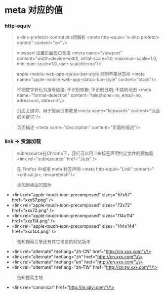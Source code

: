 # meta 对应的值
### http-equiv
> x-dns-prefetch-control dns预解析 \<meta http-equiv="x-dns-prefetch-control" content="on" \/\>

> viewport 设置页面视口宽度 \<meta name="viewport" content="width=device-width, initial-scale=1.0, maximum-scale=1.0, minimum-scale=1.0, user-scalable=no"\/\>

> apple-mobile-web-app-status-bar-style 控制苹果状态栏 \<meta name="apple-mobile-web-app-status-bar-style" content="black"\/\>

> 不把数字转化为拨号链接; 不识别邮箱; 不识别日期; 不跳转地图
  \<meta name="format-detection" content="telephone=no, email=no, adress=no, date=no"\/\>
  
> 页面关键词，用于搜索引擎收录\<meta name="keywords" content="页面的关键词"\/\>

> 页面描述 \<meta name="description" content="页面的描述"\/\>

### link \-\> 资源加载
> subresource在Chrome下，我们可以用 link标签声明特定文件的预加载 \<link rel="subresource" href="./a.js" \/\>

> 在 Firefox 中或用 meta 标签声明 \<meta http-equiv="Link" content="<critical.js>; rel=prefetch"\/\>

> 添加到桌面的图标
* \<link rel="apple-touch-icon-precomposed" sizes="57x57" href="xxx57.png" \/\>
* \<link rel="apple-touch-icon-precomposed" sizes="72x72" href="xxx72.png" \/\>
* \<link rel="apple-touch-icon-precomposed" sizes="114x114" href="xxx114.png" \/\>
* \<link rel="apple-touch-icon-precomposed" sizes="144x144" href="xxx144.png" \/\>

> 告知搜索引擎还有其它语言的网站版本
* \<link rel="alternate" hreflang="zh-CN" href="http://cn.xxx.com"\/\>
* \<link rel="alternate" hreflang="zh" href="http://cn.xxx.com"\/\>
* \<link rel="alternate" hreflang="en" href="http://en.xxx.com"\/\>
* \<link rel="alternate" hreflang="zh-TW" href="http://cn.tw.xxx.com"\/\>

> 告知搜索主站
* \<link rel="canonical" href="http://m.iqiyi.com"\/\>

